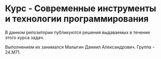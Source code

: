 # Курс - Современные инструменты и технологии программирования

В данном репозитории публикуются решения выдаваемых в течение этого курса задач.

Выполнением их занимался Малыгин Даниил Александрович.
Группа - 24.М71.
